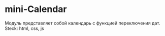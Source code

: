 # mini-Calendar
Модуль представляет собой календарь с функцией переключения дат. Steck: html, css, js
